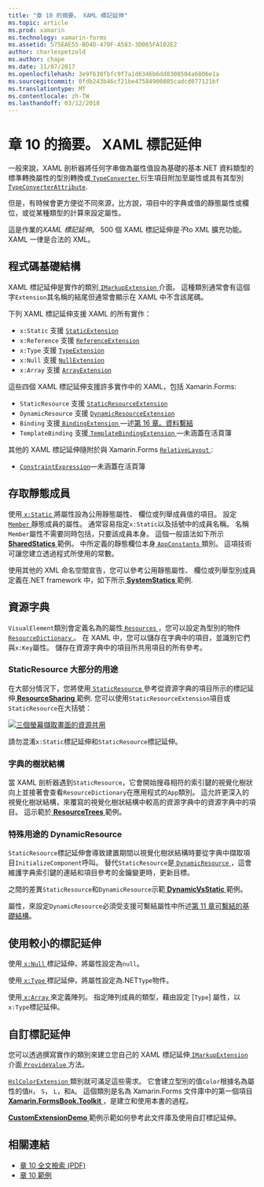 ```yaml
---
title: "章 10 的摘要。 XAML 標記延伸"
ms.topic: article
ms.prod: xamarin
ms.technology: xamarin-forms
ms.assetid: 575EAE55-BD4D-470F-A583-3D065FA102E2
author: charlespetzold
ms.author: chape
ms.date: 11/07/2017
ms.openlocfilehash: 3e9f630fbfc9f7a1d6346b6dd8308504a6806e1a
ms.sourcegitcommit: 0fdb243b46cf21be47584900805cadcd077121bf
ms.translationtype: MT
ms.contentlocale: zh-TW
ms.lasthandoff: 03/12/2018
---
```

# <a name="summary-of-chapter-10-xaml-markup-extensions"></a>章 10 的摘要。 XAML 標記延伸

一般來說，XAML 剖析器將任何字串做為屬性值設為基礎的基本.NET 資料類型的標準轉換屬性的型別轉換或[ `TypeConverter` ](https://developer.xamarin.com/api/type/Xamarin.Forms.TypeConverter/)衍生項目附加至屬性或具有其型別[`TypeConverterAttribute`](https://developer.xamarin.com/api/type/Xamarin.Forms.TypeConverterAttribute/).

但是，有時候會更方便從不同來源，比方說，項目中的字典或值的靜態屬性或欄位，或從某種類型的計算來設定屬性。

這是作業的*XAML 標記延伸*。 500 個 XAML 標記延伸是*不*to XML 擴充功能。 XAML 一律是合法的 XML。

## <a name="the-code-infrastructure"></a>程式碼基礎結構

XAML 標記延伸是實作的類別[ `IMarkupExtension` ](https://developer.xamarin.com/api/type/Xamarin.Forms.Xaml.IMarkupExtension/)介面。 這種類別通常會有這個字`Extension`其名稱的結尾但通常會顯示在 XAML 中不含該尾碼。

下列 XAML 標記延伸支援 XAML 的所有實作：

- `x:Static` 支援 [`StaticExtension`](https://developer.xamarin.com/api/type/Xamarin.Forms.Xaml.StaticExtension/)
- `x:Reference` 支援 [`ReferenceExtension`](https://developer.xamarin.com/api/type/Xamarin.Forms.Xaml.ReferenceExtension/)
- `x:Type` 支援 [`TypeExtension`](https://developer.xamarin.com/api/type/Xamarin.Forms.Xaml.TypeExtension/)
- `x:Null` 支援 [`NullExtension`](https://developer.xamarin.com/api/type/Xamarin.Forms.Xaml.NullExtension/)
- `x:Array` 支援 [`ArrayExtension`](https://developer.xamarin.com/api/type/Xamarin.Forms.Xaml.ArrayExtension/)

這些四個 XAML 標記延伸支援許多實作中的 XAML，包括 Xamarin.Forms:

- `StaticResource` 支援 [`StaticResourceExtension`](https://developer.xamarin.com/api/type/Xamarin.Forms.Xaml.StaticResourceExtension/)
- `DynamicResource` 支援 [`DynamicResourceExtension`](https://developer.xamarin.com/api/type/Xamarin.Forms.Xaml.DynamicResourceExtension/)
- `Binding` 支援[ `BindingExtension` ](https://developer.xamarin.com/api/type/Xamarin.Forms.Xaml.BindingExtension/)&mdash;述[第 16 章。資料繫結](#chapter16)
- `TemplateBinding` 支援[ `TemplateBindingExtension` ](https://developer.xamarin.com/api/type/Xamarin.Forms.Xaml.TemplateBindingExtension/)&mdash;未涵蓋在活頁簿

其他的 XAML 標記延伸隨附於與 Xamarin.Forms [ `RelativeLayout` ](https://developer.xamarin.com/api/type/Xamarin.Forms.RelativeLayout/):

- [`ConstraintExpression`](https://developer.xamarin.com/api/type/Xamarin.Forms.ConstraintExpression/)&mdash;未涵蓋在活頁簿

## <a name="accessing-static-members"></a>存取靜態成員

使用[ `x:Static` ](https://developer.xamarin.com/api/type/Xamarin.Forms.Xaml.StaticExtension/)將屬性設為公用靜態屬性、 欄位或列舉成員值的項目。 設定[ `Member` ](https://developer.xamarin.com/api/property/Xamarin.Forms.Xaml.StaticExtension.Member/)靜態成員的屬性。 通常容易指定`x:Static`以及括號中的成員名稱。 名稱`Member`屬性不需要同時包括，只要該成員本身。 這個一般語法如下所示[ **SharedStatics** ](https://github.com/xamarin/xamarin-forms-book-samples/tree/master/Chapter10/SharedStatics)範例。 中所定義的靜態欄位本身[ `AppConstants` ](https://github.com/xamarin/xamarin-forms-book-samples/blob/master/Chapter10/SharedStatics/SharedStatics/SharedStatics/AppConstants.cs)類別。 這項技術可讓您建立透過程式所使用的常數。

使用其他的 XML 命名空間宣告，您可以參考公用靜態屬性、 欄位或列舉型別成員定義在.NET framework 中，如下所示[ **SystemStatics** ](https://github.com/xamarin/xamarin-forms-book-samples/tree/master/Chapter10/SystemStatics)範例.

## <a name="resource-dictionaries"></a>資源字典

`VisualElement`類別會定義名為的屬性[ `Resources` ](https://developer.xamarin.com/api/property/Xamarin.Forms.VisualElement.Resources/) ，您可以設定為型別的物件[ `ResourceDictionary` ](https://developer.xamarin.com/api/type/Xamarin.Forms.ResourceDictionary/)。 在 XAML 中，您可以儲存在字典中的項目，並識別它們與`x:Key`屬性。 儲存在資源字典中的項目所共用項目的所有參考。

### <a name="staticresource-for-most-purposes"></a>StaticResource 大部分的用途

在大部分情況下，您將使用[ `StaticResource` ](https://developer.xamarin.com/api/type/Xamarin.Forms.Xaml.StaticResourceExtension/)參考從資源字典的項目所示的標記延伸[ **ResourceSharing** ](https://github.com/xamarin/xamarin-forms-book-samples/tree/master/Chapter10/ResourceSharing)範例. 您可以使用`StaticResourceExtension`項目或`StaticResource`在大括號：

[![三個螢幕擷取畫面的資源共用](images/ch10fg03-small.png "資源共用")](images/ch10fg03-large.png#lightbox "資源共用")

請勿混淆`x:Static`標記延伸和`StaticResource`標記延伸。

### <a name="a-tree-of-dictionaries"></a>字典的樹狀結構

當 XAML 剖析器遇到`StaticResource`，它會開始搜尋相符的索引鍵的視覺化樹狀向上並接著會查看`ResourceDictionary`在應用程式的`App`類別。 這允許更深入的視覺化樹狀結構，來覆寫的視覺化樹狀結構中較高的資源字典中的資源字典中的項目。 這示範於[ **ResourceTrees** ](https://github.com/xamarin/xamarin-forms-book-samples/tree/master/Chapter10/ResourceTrees)範例。

### <a name="dynamicresource-for-special-purposes"></a>特殊用途的 DynamicResource

`StaticResource`標記延伸會導致建置期間以視覺化樹狀結構時要從字典中擷取項目`InitializeComponent`呼叫。 替代`StaticResource`是[ `DynamicResource` ](https://developer.xamarin.com/api/type/Xamarin.Forms.Xaml.DynamicResourceExtension/)，這會維護字典索引鍵的連結和項目參考的金鑰變更時，更新目標。

之間的差異`StaticResource`和`DynamicResource`示範[ **DynamicVsStatic** ](https://github.com/xamarin/xamarin-forms-book-samples/tree/master/Chapter10/DynamicVsStatic)範例。

屬性，來設定`DynamicResource`必須受支援可繫結屬性中所述[第 11 章可繫結的基礎結構](chapter11.md)。

## <a name="lesser-used-markup-extensions"></a>使用較小的標記延伸

使用[ `x:Null` ](https://developer.xamarin.com/api/type/Xamarin.Forms.Xaml.NullExtension/)標記延伸，將屬性設定為`null`。

使用[ `x:Type` ](https://developer.xamarin.com/api/type/Xamarin.Forms.Xaml.TypeExtension/)標記延伸，將屬性設定為.NET`Type`物件。

使用[ `x:Array` ](https://developer.xamarin.com/api/type/Xamarin.Forms.Xaml.ArrayExtension/)來定義陣列。 指定陣列成員的類型，藉由設定 [`Type`] 屬性，以`x:Type`標記延伸。

## <a name="a-custom-markup-extension"></a>自訂標記延伸

您可以透過撰寫實作的類別來建立您自己的 XAML 標記延伸[ `IMarkupExtension` ](https://developer.xamarin.com/api/type/Xamarin.Forms.Xaml.IMarkupExtension/)介面[ `ProvideValue` ](https://developer.xamarin.com/api/member/Xamarin.Forms.Xaml.IMarkupExtension.ProvideValue/p/System.IServiceProvider/)方法。

[ `HslColorExtension` ](https://github.com/xamarin/xamarin-forms-book-samples/blob/master/Libraries/Xamarin.FormsBook.Toolkit/Xamarin.FormsBook.Toolkit/HslColorExtension.cs)類別就可滿足這些需求。 它會建立型別的值`Color`根據名為屬性的值`H`， `S`， `L`，和`A`。 這個類別是名為 Xamarin.Forms 文件庫中的第一個項目[ **Xamarin.FormsBook.Toolkit** ](https://github.com/xamarin/xamarin-forms-book-samples/tree/master/Libraries/Xamarin.FormsBook.Toolkit) ，是建立和使用本書的過程。

[ **CustomExtensionDemo** ](https://github.com/xamarin/xamarin-forms-book-samples/tree/master/Chapter10/CustomExtensionDemo)範例示範如何參考此文件庫及使用自訂標記延伸。



## <a name="related-links"></a>相關連結

- [章 10 全文檢索 (PDF)](https://download.xamarin.com/developer/xamarin-forms-book/XamarinFormsBook-Ch10-Apr2016.pdf)
- [章 10 範例](https://github.com/xamarin/xamarin-forms-book-samples/tree/master/Chapter10)
